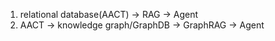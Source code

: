 1. relational database(AACT) -> RAG -> Agent
2. AACT -> knowledge graph/GraphDB -> GraphRAG -> Agent
